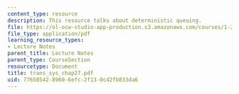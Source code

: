 ```yaml
---
content_type: resource
description: This resource talks about deterministic queuing.
file: https://ol-ocw-studio-app-production.s3.amazonaws.com/courses/1-221j-transportation-systems-fall-2004/7765854289606efc2f130c42fb833da6_trans_sys_chap27.pdf
file_type: application/pdf
learning_resource_types:
- Lecture Notes
parent_title: Lecture Notes
parent_type: CourseSection
resourcetype: Document
title: trans_sys_chap27.pdf
uid: 77658542-8960-6efc-2f13-0c42fb833da6
---
```

